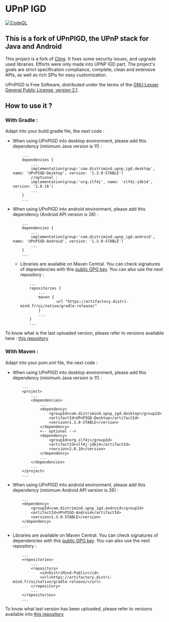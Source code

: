 UPnP IGD
========

[![CodeQL](https://github.com/JasonMahdjoub/UPnPIGD/actions/workflows/codeql-analysis.yml/badge.svg)](https://github.com/JasonMahdjoub/UPnPIGD/actions/workflows/codeql-analysis.yml)

This is a fork of UPnPIGD, the UPnP stack for Java and Android
------------------------------------------------------------

This project is a fork of [Cling](https://github.com/4thline/cling). It fixes some security issues, and upgrade used libraries. Efforts were only made into UPNP IGD part. The project's goals are strict specification compliance, complete, clean and extensive APIs, as well as rich SPIs for easy customization.

UPnPIGD is Free Software, distributed under the terms of the [GNU Lesser General Public License, version 2.1](https://www.gnu.org/licenses/lgpl-2.1.html).

How to use it ?
---------------
### With Gradle :

Adapt into your build.gradle file, the next code :

 - When using UPnPIGD into desktop environment, please add this dependency (minimum Java version is 11) :
    ```
	    ...
	    dependencies {
		    ...
		    implementation(group:'com.distrimind.upnp_igd.desktop', name: 'UPnPIGD-Desktop', version: '1.3.0-STABLE')
		    //optional :
		    implementation(group:'org.slf4j', name: 'slf4j-jdk14', version: '2.0.16')
		    ...
	    }
	    ...
    ```

 - When using UPnPIGD into android environment, please add this dependency (Android API version is 26) :

    ```
	    ...
	    dependencies {
		    ...
		    implementation(group:'com.distrimind.upnp_igd.android', name: 'UPnPIGD-Android', version: '1.3.0-STABLE')
		    ...
	    }
	    ...
    ```

   - Libraries are available on Maven Central. You can check signatures of dependencies with this [public GPG key](key-2023-10-09.pub). You can also use the next repository : 
      ```
          ...
          repositories {
              ...
              maven {
                      url "https://artifactory.distri-mind.fr/ui/native/gradle-release/"
              }
              ...
          }
          ...
      ```

To know what is the last uploaded version, please refer to versions available here : [this repository](https://artifactory.distri-mind.fr/ui/native/DistriMind-Public/com/distrimind/upnp_igd/UPnPIGD-Core/)
### With Maven :
Adapt into your pom.xml file, the next code :
 - When using UPnPIGD into desktop environment, please add this dependency (minimum Java version is 11) :
    ```
        ...
        <project>
            ...
            <dependencies>
                ...
                <dependency>
                    <groupId>com.distrimind.upnp_igd.desktop</groupId>
                    <artifactId>UPnPIGD-Desktop</artifactId>
                    <version>1.3.0-STABLE</version>
                </dependency>
                <-- optional -->
                <dependency>
                    <groupId>org.slf4j</groupId>
                    <artifactId>slf4j-jdk14</artifactId>
                    <version>2.0.16</version>
                </dependency>   
                ...
            </dependencies>
            ...
        </project>
        ...
    ```
   
 - When using UPnPIGD into android environment, please add this dependency (minimum Android API version is 26) :
    ```
        ...
        <dependency>
            <groupId>com.distrimind.upnp_igd.android</groupId>
            <artifactId>UPnPIGD-Android</artifactId>
            <version>1.3.0-STABLE</version>
        </dependency>
        ...
    ```
   
 - Libraries are available on Maven Central. You can check signatures of dependencies with this [public GPG key](key-2023-10-09.pub). You can also use the next repository : 
    ```
        ...
        <repositories>
            ...
            <repository>
                <id>DistriMind-Public</id>
                <url>https://artifactory.distri-mind.fr/ui/native/gradle-release/</url>
            </repository>
            ...
        </repositories>
        ...		
    ```
To know what last version has been uploaded, please refer to versions available into [this repository](https://artifactory.distri-mind.fr/ui/native/DistriMind-Public/com/distrimind/upnp_igd/UPnPIGD-Core/)


